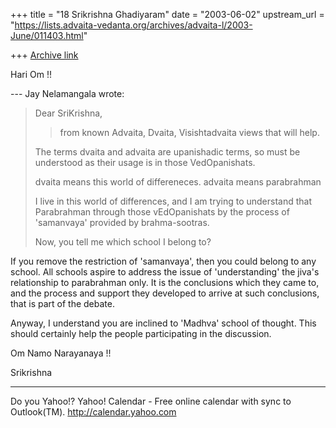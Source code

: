 +++
title = "18 Srikrishna Ghadiyaram"
date = "2003-06-02"
upstream_url = "https://lists.advaita-vedanta.org/archives/advaita-l/2003-June/011403.html"

+++
[Archive link](https://lists.advaita-vedanta.org/archives/advaita-l/2003-June/011403.html)

Hari Om !!

--- Jay Nelamangala <jay at r-c-i.com> wrote:
> Dear SriKrishna,
> 
> > from known Advaita, Dvaita, Visishtadvaita views
> that
> > will help. 
> > 
> 
> The terms dvaita and advaita are upanishadic terms, 
> so 
> must be understood as their usage is in those
> VedOpanishats.
> 
> dvaita means this world of differeneces.
> advaita means parabrahman
> 
> I live in this world of differences,  and I am
> trying to understand
> that Parabrahman through those vEdOpanishats by the 
> process of 'samanvaya' provided by brahma-sootras.
> 
> Now,  you tell me which school  I belong to?
> 

If you remove the restriction of 'samanvaya', then you
could belong to any school. All schools aspire to
address the issue of 'understanding' the jiva's
relationship to parabrahman only. It is the
conclusions which they came to, and the process and
support they developed to arrive at such conclusions,
that is part of the debate.

Anyway, I understand you are inclined to 'Madhva'
school of thought. This should certainly help the
people participating in the discussion.

Om Namo Narayanaya !!

Srikrishna


__________________________________
Do you Yahoo!?
Yahoo! Calendar - Free online calendar with sync to Outlook(TM).
http://calendar.yahoo.com

